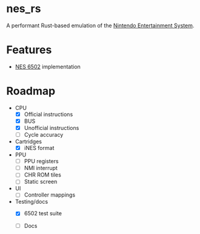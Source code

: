 # nes_rs

A performant Rust-based emulation of the [Nintendo Entertainment System](https://en.wikipedia.org/wiki/Nintendo_Entertainment_System).

# Features

- [NES 6502](https://www.nesdev.org/wiki/CPU) implementation 

# Roadmap

- CPU
    - [X] Official instructions
    - [X] BUS
    - [X] Unofficial instructions
    - [ ] Cycle accuracy
- Cartridges
    - [X] iNES format
- PPU
    - [ ] PPU registers
    - [ ] NMI interrupt
    - [ ] CHR ROM tiles
    - [ ] Static screen
- UI
    - [ ] Controller mappings
- Testing/docs
    - [X] 6502 test suite
    - [ ] Docs

